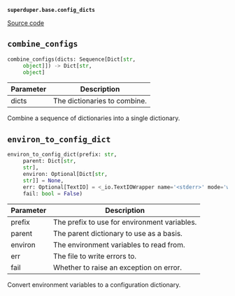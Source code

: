 **`superduper.base.config_dicts`** 

[Source code](https://github.com/superduper/superduper/blob/main/superduper/base/config_dicts.py)

## `combine_configs` 

```python
combine_configs(dicts: Sequence[Dict[str,
     object]]) -> Dict[str,
     object]
```
| Parameter | Description |
|-----------|-------------|
| dicts | The dictionaries to combine. |

Combine a sequence of dictionaries into a single dictionary.

## `environ_to_config_dict` 

```python
environ_to_config_dict(prefix: str,
     parent: Dict[str,
     str],
     environ: Optional[Dict[str,
     str]] = None,
     err: Optional[TextIO] = <_io.TextIOWrapper name='<stderr>' mode='w' encoding='utf-8'>,
     fail: bool = False)
```
| Parameter | Description |
|-----------|-------------|
| prefix | The prefix to use for environment variables. |
| parent | The parent dictionary to use as a basis. |
| environ | The environment variables to read from. |
| err | The file to write errors to. |
| fail | Whether to raise an exception on error. |

Convert environment variables to a configuration dictionary.

